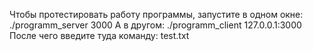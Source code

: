 Чтобы протестировать работу программы, запустите в одном окне:
./programm_server 3000
А в другом:
./programm_client 127.0.0.1:3000
После чего введите туда команду:
test.txt
